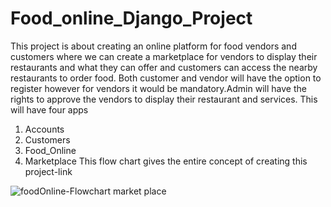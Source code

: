 # Food_online_Django_Project
This project is about creating an online platform for food vendors and customers where we can create a marketplace for vendors to display their restaurants and what they can offer and customers can access the nearby restaurants to order food. Both customer and vendor will have the option to register however for vendors it would be mandatory.Admin will have the rights to approve the vendors 
to display their restaurant and services.
This will have four apps
1. Accounts
2. Customers
3. Food_Online
4. Marketplace
This flow chart gives the entire concept of creating this project-link

![foodOnline-Flowchart](https://github.com/Akanshasaxena10/Food_online_Django_Project/assets/112557958/824a1d26-843a-49d6-ae1d-e5f92f592cd8)
market place
